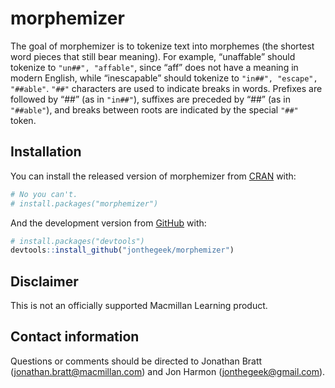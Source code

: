 
<!-- README.md is generated from README.Rmd. Please edit that file -->

# morphemizer

<!-- badges: start -->

<!-- badges: end -->

The goal of morphemizer is to tokenize text into morphemes (the shortest
word pieces that still bear meaning). For example, “unaffable” should
tokenize to `"un##", "affable"`, since “aff” does not have a meaning in
modern English, while “inescapable” should tokenize to `"in##",
"escape", "##able"`. `"##"` characters are used to indicate breaks in
words. Prefixes are followed by “\#\#” (as in `"in##"`), suffixes are
preceded by “\#\#” (as in `"##able"`), and breaks between roots are
indicated by the special `"##"` token.

## Installation

You can install the released version of morphemizer from
[CRAN](https://CRAN.R-project.org) with:

``` r
# No you can't.
# install.packages("morphemizer")
```

And the development version from [GitHub](https://github.com/) with:

``` r
# install.packages("devtools")
devtools::install_github("jonthegeek/morphemizer")
```

## Disclaimer

This is not an officially supported Macmillan Learning product.

## Contact information

Questions or comments should be directed to Jonathan Bratt
(<jonathan.bratt@macmillan.com>) and Jon Harmon
(<jonthegeek@gmail.com>).
